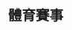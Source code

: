 ---
title: '體育賽事'
pictures: '["https://raw.githubusercontent.com/chyushya/cms-content/main/content/resources/images/1648675935252-1706-960-61622.jpg","https://raw.githubusercontent.com/chyushya/cms-content/main/content/resources/images/1648675935337-2652-1821-%E4%B8%96%E9%81%8B%E5%89%8D%E5%A4%95.%E5%85%A5%E5%8F%A3%E6%84%8F%E8%B1%A1.jpg","https://raw.githubusercontent.com/chyushya/cms-content/main/content/resources/images/1648675936487-2592-1944-DSC01548%EF%BC%88%E7%A7%91%E8%A6%8B%E5%B7%B2%E4%BF%AE%E6%94%B9OK%EF%BC%89.jpg","https://raw.githubusercontent.com/chyushya/cms-content/main/content/resources/images/1648675936629-3648-2736-%E4%B8%96%E9%81%8B.%E6%BB%BE%E7%90%83.JPG","https://raw.githubusercontent.com/chyushya/cms-content/main/content/resources/images/1648675935521-1541-1108-OK.jpg","https://raw.githubusercontent.com/chyushya/cms-content/main/content/resources/images/1648675935476-1339-906-2016%E6%B3%B0%E8%BF%AA%E7%86%8A%E9%97%9C%E6%87%B7%E5%85%AC%E7%9B%8A%E8%B7%AF%E8%B7%91.jpg","https://raw.githubusercontent.com/chyushya/cms-content/main/content/resources/images/1648675935430-1375-891-%E9%AB%98%E9%9B%84%E5%B8%82%E7%B6%9C%E5%90%88%E5%A4%AA%E6%A5%B5%E6%8B%B3%E5%8D%94%E6%9C%83%EF%BC%8E%E7%90%86%E4%BA%8B%E9%95%B7%E7%9B%83%E5%A4%AA%E6%A5%B5%E6%8B%B3%E9%8C%A6%E6%A8%99%E8%B3%BD.jpg","https://raw.githubusercontent.com/chyushya/cms-content/main/content/resources/images/1648675936253-5561-3595-1.jpg","https://raw.githubusercontent.com/chyushya/cms-content/main/content/resources/images/1648675936038-3112-2262-2012%E9%AB%98%E9%9B%84%E6%B5%B7%E7%A2%A9%E5%9C%8B%E9%9A%9B%E7%94%B7%E5%AD%90%E7%B6%B2%E7%90%83%E6%8C%91%E6%88%B0%E8%B3%BD%EF%BC%88%E6%B5%B7%E7%A2%A9%E7%9B%83%EF%BC%89.jpg","https://raw.githubusercontent.com/chyushya/cms-content/main/content/resources/images/1648675935888-2260-1605-S__7176207.jpg","https://raw.githubusercontent.com/chyushya/cms-content/main/content/resources/images/1648675935727-2235-1587-S__7176205.jpg","https://raw.githubusercontent.com/chyushya/cms-content/main/content/resources/images/1648675936806-3648-2736-%E4%B8%96%E9%81%8B.%E9%AB%94%E6%93%8D.jpg","https://raw.githubusercontent.com/chyushya/cms-content/main/content/resources/images/1648675935601-3594-2355-%E4%B8%96%E9%81%8B.%E6%8B%94%E6%B2%B3.JPG"]'
---